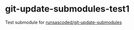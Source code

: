 # git-update-submodules-test1
Test submodule for [runsascoded/git-update-submodules](https://github.com/runsascoded/git-update-submodules)
